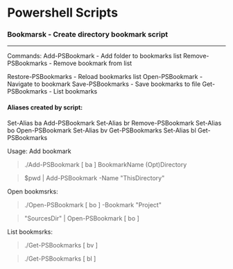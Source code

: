 # Powershell Scripts

### Bookmarsk - Create directory bookmark script

---------------------

Commands:
  Add-PSBookmark - Add folder to bookmarks list
  Remove-PSBookmarks - Remove bookmark from list

  Restore-PSBookmarks - Reload bookmarks list
  Open-PSBookmark - Navigate to bookmark
  Save-PSBookmarks - Save bookmarks to file
  Get-PSBookmarks - List bookmarks

#### Aliases created by script:

Set-Alias ba Add-PSBookmark
Set-Alias br Remove-PSBookmark
Set-Alias bo Open-PSBookmark
Set-Alias bv Get-PSBookmarks
Set-Alias bl Get-PSBookmarks


Usage:
Add bookmark
>./Add-PSBookmark [ ba ]  BookmarkName (Opt)Directory 

>$pwd |  Add-PSBookmark -Name "ThisDirectory"

Open bookmsrks:
>./Open-PSBookmark [ bo ]  -Bookmark "Project" 

>"SourcesDir" |  Open-PSBookmark [ bo ]

List bookmsrks:
>./Get-PSBookmarks [ bv ] 

>./Get-PSBookmarks [ bl ]
